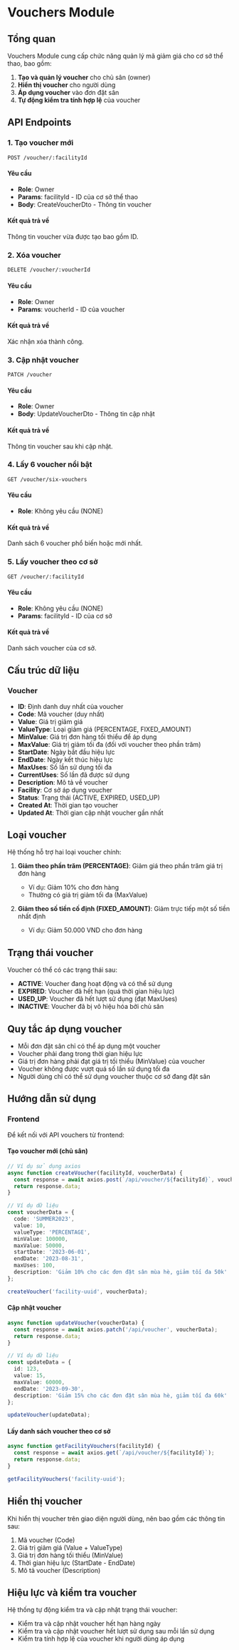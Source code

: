 # Vouchers Module

## Tổng quan

Vouchers Module cung cấp chức năng quản lý mã giảm giá cho cơ sở thể thao, bao gồm:

1. **Tạo và quản lý voucher** cho chủ sân (owner)
2. **Hiển thị voucher** cho người dùng
3. **Áp dụng voucher** vào đơn đặt sân
4. **Tự động kiểm tra tính hợp lệ** của voucher

## API Endpoints

### 1. Tạo voucher mới

```
POST /voucher/:facilityId
```

#### Yêu cầu

- **Role**: Owner
- **Params**: facilityId - ID của cơ sở thể thao
- **Body**: CreateVoucherDto - Thông tin voucher

#### Kết quả trả về

Thông tin voucher vừa được tạo bao gồm ID.

### 2. Xóa voucher

```
DELETE /voucher/:voucherId
```

#### Yêu cầu

- **Role**: Owner
- **Params**: voucherId - ID của voucher

#### Kết quả trả về

Xác nhận xóa thành công.

### 3. Cập nhật voucher

```
PATCH /voucher
```

#### Yêu cầu

- **Role**: Owner
- **Body**: UpdateVoucherDto - Thông tin cập nhật

#### Kết quả trả về

Thông tin voucher sau khi cập nhật.

### 4. Lấy 6 voucher nổi bật

```
GET /voucher/six-vouchers
```

#### Yêu cầu

- **Role**: Không yêu cầu (NONE)

#### Kết quả trả về

Danh sách 6 voucher phổ biến hoặc mới nhất.

### 5. Lấy voucher theo cơ sở

```
GET /voucher/:facilityId
```

#### Yêu cầu

- **Role**: Không yêu cầu (NONE)
- **Params**: facilityId - ID của cơ sở

#### Kết quả trả về

Danh sách voucher của cơ sở.

## Cấu trúc dữ liệu

### Voucher

- **ID**: Định danh duy nhất của voucher
- **Code**: Mã voucher (duy nhất)
- **Value**: Giá trị giảm giá
- **ValueType**: Loại giảm giá (PERCENTAGE, FIXED_AMOUNT)
- **MinValue**: Giá trị đơn hàng tối thiểu để áp dụng
- **MaxValue**: Giá trị giảm tối đa (đối với voucher theo phần trăm)
- **StartDate**: Ngày bắt đầu hiệu lực
- **EndDate**: Ngày kết thúc hiệu lực
- **MaxUses**: Số lần sử dụng tối đa
- **CurrentUses**: Số lần đã được sử dụng
- **Description**: Mô tả về voucher
- **Facility**: Cơ sở áp dụng voucher
- **Status**: Trạng thái (ACTIVE, EXPIRED, USED_UP)
- **Created At**: Thời gian tạo voucher
- **Updated At**: Thời gian cập nhật voucher gần nhất

## Loại voucher

Hệ thống hỗ trợ hai loại voucher chính:

1. **Giảm theo phần trăm (PERCENTAGE)**: Giảm giá theo phần trăm giá trị đơn hàng
   - Ví dụ: Giảm 10% cho đơn hàng
   - Thường có giá trị giảm tối đa (MaxValue)

2. **Giảm theo số tiền cố định (FIXED_AMOUNT)**: Giảm trực tiếp một số tiền nhất định
   - Ví dụ: Giảm 50.000 VND cho đơn hàng

## Trạng thái voucher

Voucher có thể có các trạng thái sau:

- **ACTIVE**: Voucher đang hoạt động và có thể sử dụng
- **EXPIRED**: Voucher đã hết hạn (quá thời gian hiệu lực)
- **USED_UP**: Voucher đã hết lượt sử dụng (đạt MaxUses)
- **INACTIVE**: Voucher đã bị vô hiệu hóa bởi chủ sân

## Quy tắc áp dụng voucher

- Mỗi đơn đặt sân chỉ có thể áp dụng một voucher
- Voucher phải đang trong thời gian hiệu lực
- Giá trị đơn hàng phải đạt giá trị tối thiểu (MinValue) của voucher
- Voucher không được vượt quá số lần sử dụng tối đa
- Người dùng chỉ có thể sử dụng voucher thuộc cơ sở đang đặt sân

## Hướng dẫn sử dụng

### Frontend

Để kết nối với API vouchers từ frontend:

#### Tạo voucher mới (chủ sân)

```typescript
// Ví dụ sử dụng axios
async function createVoucher(facilityId, voucherData) {
  const response = await axios.post(`/api/voucher/${facilityId}`, voucherData);
  return response.data;
}

// Ví dụ dữ liệu
const voucherData = {
  code: 'SUMMER2023',
  value: 10,
  valueType: 'PERCENTAGE',
  minValue: 100000,
  maxValue: 50000,
  startDate: '2023-06-01',
  endDate: '2023-08-31',
  maxUses: 100,
  description: 'Giảm 10% cho các đơn đặt sân mùa hè, giảm tối đa 50k'
};

createVoucher('facility-uuid', voucherData);
```

#### Cập nhật voucher

```typescript
async function updateVoucher(voucherData) {
  const response = await axios.patch('/api/voucher', voucherData);
  return response.data;
}

// Ví dụ dữ liệu
const updateData = {
  id: 123,
  value: 15,
  maxValue: 60000,
  endDate: '2023-09-30',
  description: 'Giảm 15% cho các đơn đặt sân mùa hè, giảm tối đa 60k'
};

updateVoucher(updateData);
```

#### Lấy danh sách voucher theo cơ sở

```typescript
async function getFacilityVouchers(facilityId) {
  const response = await axios.get(`/api/voucher/${facilityId}`);
  return response.data;
}

getFacilityVouchers('facility-uuid');
```

## Hiển thị voucher

Khi hiển thị voucher trên giao diện người dùng, nên bao gồm các thông tin sau:

1. Mã voucher (Code)
2. Giá trị giảm giá (Value + ValueType)
3. Giá trị đơn hàng tối thiểu (MinValue)
4. Thời gian hiệu lực (StartDate - EndDate)
5. Mô tả voucher (Description)

## Hiệu lực và kiểm tra voucher

Hệ thống tự động kiểm tra và cập nhật trạng thái voucher:

- Kiểm tra và cập nhật voucher hết hạn hàng ngày
- Kiểm tra và cập nhật voucher hết lượt sử dụng sau mỗi lần sử dụng
- Kiểm tra tính hợp lệ của voucher khi người dùng áp dụng 